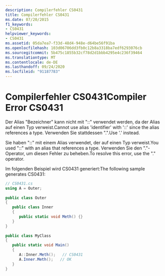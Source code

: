 ```yaml
---
description: Compilerfehler CS0431
title: Compilerfehler CS0431
ms.date: 07/20/2015
f1_keywords:
- CS0431
helpviewer_keywords:
- CS0431
ms.assetid: 05da7ea7-f33d-48d4-948e-d64be56f91ba
ms.openlocfilehash: 103d06706dd3fb0c12b8a3318ba7edf6293076cb
ms.sourcegitcommit: 5b475c1855b32cf78d2d1bbb4295e4c236f39464
ms.translationtype: MT
ms.contentlocale: de-DE
ms.lasthandoff: 09/24/2020
ms.locfileid: "91187783"
---
```

# <a name="compiler-error-cs0431"></a><span data-ttu-id="6ac14-103">Compilerfehler CS0431</span><span class="sxs-lookup"><span data-stu-id="6ac14-103">Compiler Error CS0431</span></span>

<span data-ttu-id="6ac14-104">Der Alias "Bezeichner" kann nicht mit "::" verwendet werden, da der Alias auf einen Typ verweist.</span><span class="sxs-lookup"><span data-stu-id="6ac14-104">Cannot use alias 'identifier' with '::' since the alias references a type.</span></span> <span data-ttu-id="6ac14-105">Verwenden Sie stattdessen ".".</span><span class="sxs-lookup"><span data-stu-id="6ac14-105">Use '.' instead.</span></span>  
  
 <span data-ttu-id="6ac14-106">Sie haben "::" mit einem Alias verwendet, der auf einen Typ verweist.</span><span class="sxs-lookup"><span data-stu-id="6ac14-106">You used "::" with an alias that references a type.</span></span> <span data-ttu-id="6ac14-107">Verwenden Sie den "."-Operator, um diesen Fehler zu beheben.</span><span class="sxs-lookup"><span data-stu-id="6ac14-107">To resolve this error, use the "." operator.</span></span>  
  
 <span data-ttu-id="6ac14-108">Im folgenden Beispiel wird CS0431 generiert:</span><span class="sxs-lookup"><span data-stu-id="6ac14-108">The following sample generates CS0431:</span></span>  
  
```csharp  
// CS0431.cs  
using A = Outer;  
  
public class Outer
{  
   public class Inner
   {  
      public static void Meth() {}  
   }  
}  
  
public class MyClass  
{  
   public static void Main()  
   {  
      A::Inner.Meth();   // CS0431  
      A.Inner.Meth();   // OK  
   }  
}  
```
